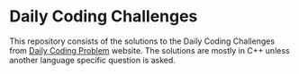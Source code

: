 # Daily Coding Challenges
This repository consists of the solutions to the Daily Coding Challenges from <a href="https://www.dailycodingproblem.com/">Daily Coding Problem</a> website. The solutions are mostly in C++ unless another language specific question is asked.
